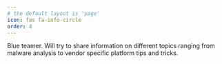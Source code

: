 ```yaml
---
# the default layout is 'page'
icon: fas fa-info-circle
order: 4
---
```


Blue teamer. Will try to share information on different topics ranging from malware analysis to vendor specific platform tips and tricks.